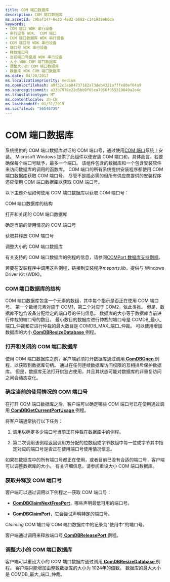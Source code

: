 ```yaml
---
title: COM 端口数据库
description: COM 端口数据库
ms.assetid: c9baf147-6e33-4ed2-b682-c141938eb0da
keywords:
- COM 端口 WDK 串行设备
- 串行设备 WDK、 COM 端口
- COM 端口数据库 WDK 串行设备
- COM 端口号 WDK 串行设备
- 端口号 WDK 串行设备
- 释放端口号
- 当前端口号使用 WDK 串行设备
- 大小 WDK COM 端口数据库
- 调整大小的 COM 端口数据库
- 数据库 WDK COM 端口数据库
ms.date: 04/20/2017
ms.localizationpriority: medium
ms.openlocfilehash: a9f52c2eb04737182a73deb4321afffe80ef04a9
ms.sourcegitcommit: a33b7978e22d5bb9f65ca7056f955319049a2e4c
ms.translationtype: MT
ms.contentlocale: zh-CN
ms.lasthandoff: 01/31/2019
ms.locfileid: "56546739"
---
```

# <a name="com-port-database"></a>COM 端口数据库





系统提供的 COM 端口数据库对话的 COM 端口号，通过使用[COM 端口](configuration-of-com-ports.md)系统上安装。 Microsoft Windows 提供了此组件以便安装 COM 端口和，具体而言，若要确保每个端口号赋予，最多一个端口。 该组件包含的数据库和一个包含安装软件来访问数据库的调用的函数库。 COM 端口的所有系统提供安装程序都使用 COM 端口数据库获取 COM 端口号。 尽管不是插必需的但所有供应商提供的安装程序还应使用 COM 端口数据库以获取 COM 端口号。

以下主题介绍如何使用 COM 端口数据库以获取 COM 端口号：

COM 端口数据库的结构

打开和关闭的 COM 端口数据库

确定当前的使用情况的 COM 端口号

获取并释放 COM 端口号

调整大小的 COM 端口数据库

有关支持的 COM 端口数据库的例程的信息，请参阅[COMPort 数据库支持例程](https://msdn.microsoft.com/library/windows/hardware/ff546483)。

若要在安装程序中调用这些例程，链接到安装程序*msports.lib*，提供与 Windows Driver Kit (WDK)。

### <a name="structure-of-the-com-port-database"></a>COM 端口数据库的结构

COM 端口数据库包含一个元素的数组，其中每个指示是否正在使用 COM 端口号。 第一个数组元素对应于 COM1，第二个对应于 COM2，依此类推。 但是，数据库不包含设备分配给定的端口号的任何信息。 数据库的大小等于数据库当前进行仲裁的端口号的数目。 最小数目的数据库进行仲裁的端口号是 COMDB\_最小\_端口\_仲裁和它进行仲裁的最大数目是 COMDB\_MAX\_端口\_仲裁。 可以使用增加数据库的大小[ **ComDBResizeDatabase** ](https://msdn.microsoft.com/library/windows/hardware/ff546480)例程。

### <a name="opening-and-closing-the-com-port-database"></a>打开和关闭的 COM 端口数据库

使用 COM 端口数据库之前，客户端必须打开数据库通过调用[ **ComDBOpen** ](https://msdn.microsoft.com/library/windows/hardware/ff546476)例程，以获取到数据库句柄。 通过在任何连续数据库访问权限的互相排斥保护数据库。 但是，数据库无法打开供独占使用，并且其状态可能对数据库的非重复访问之间会动态变化。

### <a name="determining-the-current-usage-of-com-port-numbers"></a>确定当前的使用情况的 COM 端口号

在打开 COM 端口数据库之后，客户端可以确定哪些 COM 端口号已在使用通过调用[ **ComDBGetCurrentPortUsage** ](https://msdn.microsoft.com/library/windows/hardware/ff546474)例程。

将客户端通常执行以下任务：

1.  调用以确定多少端口号当前正在仲裁在数据库中的例程。

2.  第二次调用该例程返回调用方分配的位数组或字节数组中每一位或字节其中指定对应的端口号是否正在使用端口号使用情况信息。

如果在数据库中的所有端口号都正在使用，或者目前已没有合适的端口号，客户端可以调整数据库的大小。 有关详细信息，请参阅重设大小 COM 端口数据库。

### <a name="obtaining-and-releasing-a-com-port-number"></a>获取并释放 COM 端口号

客户端可以通过调用以下例程之一获取 COM 端口号：

-   [**ComDBClaimNextFreePort**](https://msdn.microsoft.com/library/windows/hardware/ff546469)，哪些声明最低可用的端口号。

-   [**ComDBClaimPort**](https://msdn.microsoft.com/library/windows/hardware/ff546472)，它会尝试声明特定的端口号。

C*laiming* COM 端口号 COM 端口数据库中的记录为"使用中"的端口号。

客户端通过调用来释放端口号[ **ComDBReleasePort** ](https://msdn.microsoft.com/library/windows/hardware/ff546477)例程。

### <a name="resizing-the-com-port-database"></a>调整大小的 COM 端口数据库

客户端可以重设大小的 COM 端口数据库通过调用[ **ComDBResizeDatabase** ](https://msdn.microsoft.com/library/windows/hardware/ff546480)例程。 客户端只能增加由整数数据库的大小为 1024年的倍数。 数据库的最大大小是 COMDB\_最大\_端口\_仲裁。

 

 




